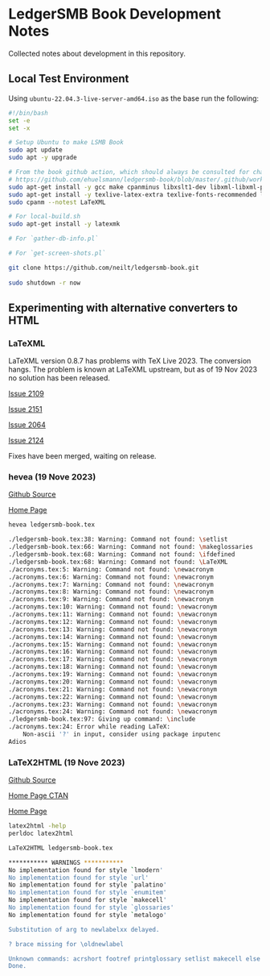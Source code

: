 # LedgerSMB Book Development Notes

Collected notes about development in this repository.

## Local Test Environment

Using `ubuntu-22.04.3-live-server-amd64.iso` as the base run the following:

```bash 
#!/bin/bash
set -e
set -x

# Setup Ubuntu to make LSMB Book 
sudo apt update
sudo apt -y upgrade

# From the book github action, which should always be consulted for changes.
# https://github.com/ehuelsmann/ledgersmb-book/blob/master/.github/workflows/typeset.yml
sudo apt-get install -y gcc make cpanminus libxslt1-dev libxml-libxml-perl 
sudo apt-get install -y texlive-latex-extra texlive-fonts-recommended libxml-perl latexml
sudo cpanm --notest LaTeXML

# For local-build.sh
sudo apt-get install -y latexmk

# For `gather-db-info.pl`

# For `get-screen-shots.pl`

git clone https://github.com/neilt/ledgersmb-book.git
				
sudo shutdown -r now
```

## Experimenting with alternative converters to HTML

### LaTeXML

LaTeXML version 0.8.7 has problems with TeX Live 2023. The conversion hangs. The problem is known at LaTeXML upstream, but as of 19 Nov 2023 no solution has been released.

[Issue 2109](https://github.com/brucemiller/LaTeXML/pull/2109)

[Issue 2151](https://github.com/brucemiller/LaTeXML/pull/2151)

[Issue 2064](https://github.com/brucemiller/LaTeXML/issues/2064)

[Issue 2124](https://github.com/brucemiller/LaTeXML/issues/2124)

Fixes have been merged, waiting on release.

### hevea (19 Nove 2023)

[Github Source](https://github.com/maranget/hevea)

[Home Page](https://hevea.inria.fr)

```bash
hevea ledgersmb-book.tex

./ledgersmb-book.tex:38: Warning: Command not found: \setlist
./ledgersmb-book.tex:66: Warning: Command not found: \makeglossaries
./ledgersmb-book.tex:68: Warning: Command not found: \ifdefined
./ledgersmb-book.tex:68: Warning: Command not found: \LaTeXML
./acronyms.tex:5: Warning: Command not found: \newacronym
./acronyms.tex:6: Warning: Command not found: \newacronym
./acronyms.tex:7: Warning: Command not found: \newacronym
./acronyms.tex:8: Warning: Command not found: \newacronym
./acronyms.tex:9: Warning: Command not found: \newacronym
./acronyms.tex:10: Warning: Command not found: \newacronym
./acronyms.tex:11: Warning: Command not found: \newacronym
./acronyms.tex:12: Warning: Command not found: \newacronym
./acronyms.tex:13: Warning: Command not found: \newacronym
./acronyms.tex:14: Warning: Command not found: \newacronym
./acronyms.tex:15: Warning: Command not found: \newacronym
./acronyms.tex:16: Warning: Command not found: \newacronym
./acronyms.tex:17: Warning: Command not found: \newacronym
./acronyms.tex:18: Warning: Command not found: \newacronym
./acronyms.tex:19: Warning: Command not found: \newacronym
./acronyms.tex:20: Warning: Command not found: \newacronym
./acronyms.tex:21: Warning: Command not found: \newacronym
./acronyms.tex:22: Warning: Command not found: \newacronym
./acronyms.tex:23: Warning: Command not found: \newacronym
./acronyms.tex:24: Warning: Command not found: \newacronym
./ledgersmb-book.tex:97: Giving up command: \include
./acronyms.tex:24: Error while reading LaTeX:
	Non-ascii '?' in input, consider using package inputenc
Adios

```

### LaTeX2HTML (19 Nove 2023)

[Github Source](https://github.com/latex2html/latex2html)

[Home Page CTAN](https://www.ctan.org/pkg/latex2html)

[Home Page](https://www.latex2html.org)

```bash
latex2html -help
perldoc latex2html

LaTeX2HTML ledgersmb-book.tex

*********** WARNINGS ***********  
No implementation found for style `lmodern'
No implementation found for style `url'
No implementation found for style `palatino'
No implementation found for style `enumitem'
No implementation found for style `makecell'
No implementation found for style `glossaries'
No implementation found for style `metalogo'

Substitution of arg to newlabelxx delayed.

? brace missing for \oldnewlabel

Unknown commands: acrshort footref printglossary setlist makecell else makeglossaries protected_at_file_at_percent LaTeXML ifdefined protected cleardoublepage fi ifpdf bullet XeLaTeX newacronym glspl newglossaryentry gls hypersetup 
Done.

```
